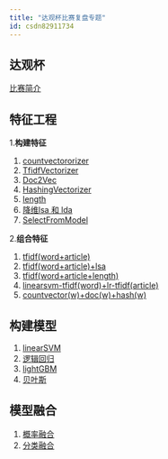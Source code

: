 ```yaml
---
title: "达观杯比赛复盘专题"
id: csdn82911734
---
```


## 达观杯

[比赛简介](https://blog.csdn.net/Datawhale/article/details/82634235)

## 特征工程

1.**构建特征**

1.  [countvectororizer](https://blog.csdn.net/Datawhale/article/details/82824127)
2.  [TfidfVectorizer](https://blog.csdn.net/Datawhale/article/details/82824156)
3.  [Doc2Vec](https://blog.csdn.net/Datawhale/article/details/82824177)
4.  [HashingVectorizer](https://blog.csdn.net/Datawhale/article/details/82824179)
5.  [length](https://blog.csdn.net/Datawhale/article/details/82824188)
6.  [降维lsa 和 lda](https://blog.csdn.net/Datawhale/article/details/82824216)
7.  [SelectFromModel](https://blog.csdn.net/Datawhale/article/details/82824230)

2.**组合特征**

1.  [tfidf(word+article)](https://blog.csdn.net/Datawhale/article/details/82911795)
2.  [tfidf(word+article)+lsa](https://blog.csdn.net/Datawhale/article/details/82911817)
3.  [tfidf(word+article+length)](https://blog.csdn.net/Datawhale/article/details/82911829)
4.  [linearsvm-tfidf(word)+lr-tfidf(article)](https://blog.csdn.net/Datawhale/article/details/82911839)
5.  [countvector(w)+doc(w)+hash(w)](https://blog.csdn.net/Datawhale/article/details/82911861)

## 构建模型

1.  [linearSVM](https://blog.csdn.net/Datawhale/article/details/82824254)
2.  [逻辑回归](https://blog.csdn.net/Datawhale/article/details/82824263)
3.  [lightGBM](https://blog.csdn.net/Datawhale/article/details/82824271)
4.  [贝叶斯](https://blog.csdn.net/Datawhale/article/details/82825019)

## 模型融合

1.  [概率融合](https://blog.csdn.net/Datawhale/article/details/82899347)
2.  [分类融合](https://blog.csdn.net/Datawhale/article/details/82899380)